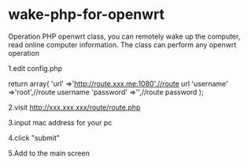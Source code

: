 # wake-php-for-openwrt
Operation PHP openwrt class, you can remotely wake up the computer, read online computer information. The class can perform any openwrt operation

1.edit config.php

return array(
	'url'      =>'http://route.xxx.me:1080',//route url
	'username' =>'root',//route username
	'password' =>'',//route password
);

2.visit http://xxx.xxx.xxx/route/route.php

3.input mac address for your pc

4.click "submit"

5.Add to the main screen
